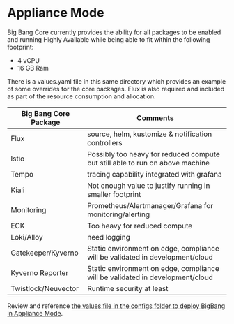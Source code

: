 # Appliance Mode

<!-- TODO: this will be removed as OBE with the updating of airgap and updated core definition -->

Big Bang Core currently provides the ability for all packages to be enabled and running Highly Available while being able to fit within the following footprint:
* 4 vCPU
* 16 GB Ram

There is a values.yaml file in this same directory which provides an example of some overrides for the core packages. Flux is also required and included as part of the resource consumption and allocation.

| Big Bang Core Package | Comments |
|-------|---|
| Flux | source, helm, kustomize & notification controllers |
| Istio | Possibly too heavy for reduced compute but still able to run on above machine |
| Tempo | tracing capability integrated with grafana |
| Kiali | Not enough value to justify running in smaller footprint |
| Monitoring | Prometheus/Alertmanager/Grafana for monitoring/alerting |
| ECK | Too heavy for reduced compute |
| Loki/Alloy | need logging |
| Gatekeeper/Kyverno | Static environment on edge, compliance will be validated in development/cloud |
| Kyverno Reporter | Static environment on edge, compliance will be validated in development/cloud |
| Twistlock/Neuvector | Runtime security at least |

Review and reference [the values file in the configs folder to deploy BigBang in Appliance Mode](../../reference/configs/appliance-mode/values.yaml).
